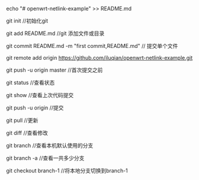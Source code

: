 echo "# openwrt-netlink-example" >> README.md

git init  //初始化git

git add README.md  //git 添加文件或目录

git commit README.md -m "first commit,README.md"   // 提交单个文件

git remote add origin https://github.com/iluqian/openwrt-netlink-example.git

git push -u origin master   //首次提交之前


git status     //查看状态

git show         //查看上次代码提交

git push -u origin		//提交

git pull		//更新

git diff  //查看修改

git branch  //查看本机默认使用的分支

git branch -a //查看一共多少分支

git checkout branch-1 //将本地分支切换到branch-1
